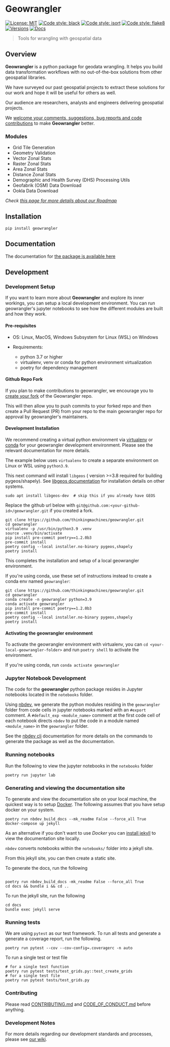 # Geowrangler
[![License: MIT](https://img.shields.io/github/license/thinkingmachines/geowrangler?style=flat-square)](./LICENSE)
[![Code style: black](https://img.shields.io/badge/code-black-black?style=flat-square)](https://github.com/psf/black)
[![Code style: isort](https://img.shields.io/badge/style-isort-yellow?style=flat-square)](https://pycqa.github.io/isort/)
[![Code style: flake8](https://img.shields.io/badge/lint-flake8-orange?style=flat-square)](https://flake8.pycqa.org/en/latest/)
[![Versions](https://img.shields.io/pypi/pyversions/geowrangler.svg?style=flat-square)](https://pypi.org/project/geowrangler/)
[![Docs](https://img.shields.io/badge/docs-passing-green?style=flat-square)](https://geowrangler.thinkingmachin.es)

> Tools for wrangling with geospatial data


## Overview

**Geowrangler** is a python package for geodata wrangling. It helps you build data transformation workflows with no out-of-the-box solutions from other geospatial libraries.

We have surveyed our past geospatial projects to extract these solutions for our work and hope it will be useful for others as well.

Our audience are researchers, analysts and engineers delivering geospatial projects.

We [welcome your comments, suggestions, bug reports and code contributions](https://github.com/thinkingmachines/geowrangler/discussions) to make **Geowrangler** better. 

### Modules

* Grid Tile Generation
* Geometry Validation 
* Vector Zonal Stats 
* Raster Zonal Stats
* Area Zonal Stats 
* Distance Zonal Stats 
* Demographic and Health Survey (DHS) Processing Utils 
* Geofabrik (OSM) Data Download
* Ookla Data Download

_Check [this page for more details about our Roadmap](https://github.com/orgs/thinkingmachines/projects/17)_

## Installation

```
pip install geowrangler
```

## Documentation

The documentation for [the package is available here](https://geowrangler.thinkingmachin.es)

## Development

### Development Setup

If you want to learn more about **Geowrangler** and explore its inner workings,
you can setup a local development environment. You can run geowrangler's jupyter notebooks
to see how the different modules are built and how they work. 


#### Pre-requisites

* OS: Linux, MacOS, Windows Subsystem for Linux (WSL) on Windows

* Requirements:
   - python 3.7 or higher
   - virtualenv, venv or conda for python environment virtualization
   - poetry for dependency management

#### Github Repo Fork

If you plan to make contributions to geowrangler, we encourage you to
[create your fork](https://github.com/thinkingmachines/geowrangler/fork) of the Geowrangler repo. 

This will then allow you to push commits to your forked repo and 
then create a Pull Request (PR) from your repo to the main geowrangler 
repo for approval by geowrangler's maintainers.

#### Development Installation

We recommend creating a virtual python environment via [virtualenv](https://pypi.org/project/virtualenv/) or 
[conda](https://docs.conda.io/projects/conda/en/latest/user-guide/index.html) for your geowrangler development environment. Please see the relevant
documentation for more details.

The example below uses `virtualenv` to create a separate environment on Linux or WSL
using `python3.9`.

This next command will install `libgeos` ( version >=3.8 required for building pygeos/shapely). See [libgeos documentation](https://libgeos.org/usage/install/) for installation details on other systems.

```
sudo apt install libgeos-dev  # skip this if you already have GEOS
```

Replace the github url below with `git@github.com:<your-github-id>/geowrangler.git` if you created a fork.

```
git clone https://github.com/thinkingmachines/geowrangler.git
cd geowrangler
virtualenv -p /usr/bin/python3.9 .venv
source .venv/bin/activate
pip install pre-commit poetry==1.2.0b3
pre-commit install
poetry config --local installer.no-binary pygeos,shapely
poetry install
```

This completes the installation and setup of a local geowrangler environment.

If you're using conda, use these set of instructions instead to create a conda env named `geowrangler`:
```
git clone https://github.com/thinkingmachines/geowrangler.git
cd geowrangler
conda create -n geowrangler python=3.9
conda activate geowrangler
pip install pre-commit poetry==1.2.0b3
pre-commit install
poetry config --local installer.no-binary pygeos,shapely
poetry install
```


#### Activating the geowrangler environment

To activate the geowrangler environment with virtualenv, you can `cd <your-local-geowrangler-folder>`
and  run `poetry shell` to activate the environment.

If you're using conda, run `conda activate geowrangler`

### Jupyter Notebook Development

The code for the **geowrangler** python package resides in Jupyter notebooks located in the `notebooks` folder.

Using [nbdev](https://nbdev.fast.ai), we generate the python modules residing in the `geowrangler` folder from code cells in jupyter notebooks marked with an `#export` comment. A `#default_exp <module_name>` comment at the first code cell of each notebook directs `nbdev` to put the code in a module named `<module_name>` in the `geowrangler` folder. 

See the [nbdev cli](https://nbdev.fast.ai/cli.html) documentation for more details on the commands to generate the package as well as the documentation.
### Running notebooks

Run the following to view the jupyter notebooks in the `notebooks` folder

```
poetry run jupyter lab
```
### Generating and viewing the documentation site

To generate and view the documentation site on your local machine, the quickest way is to setup [Docker](https://docs.docker.com/get-started/). The following assumes that you have setup docker on your system.
```
poetry run nbdev_build_docs --mk_readme False --force_all True
docker-compose up jekyll
```

As an alternative if you don't want to use _Docker_ you can [install jekyll](https://jekyllrb.com/docs/installation/) to view the documentation site locally.

`nbdev` converts notebooks within the `notebooks/` folder into a jekyll site.

From this jekyll site, you can then create a static site.

To generate the docs, run the following

```

poetry run nbdev_build_docs -mk_readme False --force_all True
cd docs && bundle i && cd ..

```

To run the jekyll site, run the following

```
cd docs
bundle exec jekyll serve
```

### Running tests

We are using `pytest` as our test framework. To run all tests and generate a generate a coverage report, run the following.

```
poetry run pytest --cov --cov-config=.coveragerc -n auto
```


To run a single test or test file

```shell
# for a single test function
poetry run pytest tests/test_grids.py::test_create_grids
# for a single test file
poetry run pytest tests/test_grids.py
```
### Contributing

Please read [CONTRIBUTING.md](https://github.com/thinkingmachines/geowrangler/blob/master/CONTRIBUTING.md) and [CODE_OF_CONDUCT.md](https://github.com/thinkingmachines/geowrangler/blob/master/CODE_OF_CONDUCT.md) before anything.

### Development Notes

For more details regarding our development standards and processes, please see [our wiki](https://github.com/thinkingmachines/geowrangler/wiki/DeveloperNotes).


